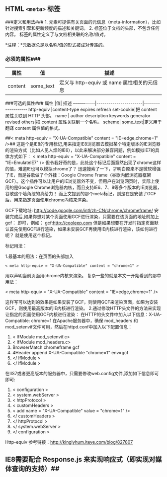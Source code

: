 ## HTML `<meta>` 标签 ##
###定义和用法###
1.<meta> 元素可提供有关页面的元信息（meta-information），比如针对搜索引擎和更新频度的描述和关键词。
2.<meta> 标签位于文档的头部，不包含任何内容。<meta> 标签的属性定义了与文档相关联的名称/值对。

*注释：*元数据总是以名称/值的形式被成对传递的。
### 必须的属性###

属性| 值 | 描述
-----------|-----------------------|-------------------
content|	some_text	|定义与 http-equiv 或 name 属性相关的元信息

###可选的属性###
属性	|值|	描述
-----------|-----------------------|-------------------
http-equiv	|content-type expires refresh set-cookie|把 content 属性关联到 HTTP 头部。
name	| author description keywords generator revised others|把 content 属性关联到一个名称。
scheme|	some_text|定义用于翻译 content 属性值的格式。

##< meta http-equiv = "X-UA-Compatible" content = "IE=edge,chrome=1" />##
这是个是IE8的专用标记,用来指定IE8浏览器去模拟某个特定版本的IE浏览器的渲染方式（比如人见人烦的IE6），以此来解决部分兼容问题，例如模拟IE7的具体方式如下：
< meta http-equiv = "X-UA-Compatible" content = "IE=EmulateIE7" />
但令我好奇的是，此处这个标记后面竟然出现了chrome这样的值，难道IE也可以模拟chrome了？
迅速搜索了一下，才明白原来不是微软增强了IE，而是谷歌做了个外挂：Google Chrome Frame（谷歌内嵌浏览器框架GCF）。这个插件可以让用户的IE浏览器外不变，但用户在浏览网页时，实际上使用的是Google Chrome浏览器内核，而且支持IE6、7、8等多个版本的IE浏览器，谷歌这个墙角挖的真给力！
而上文提到的那个meta标记，则是在是安装了GCF后，用来指定页面使用chrome内核来渲染。

GCF下载地址: http://code.google.com/intl/zh-CN/chrome/chromeframe/
安装完成后,如果你想对某个页面使用GCF进行渲染，只需要在该页面的地址前加上 gcf： 即可，例如： gcf:http://cooleep.com
但是如果想要在开发时指定页面默认首先使用GCF进行渲染，如果未安装GCF再使用IE内核进行渲染，该如何进行呢？
就是使用这个标记。

标记用法：

1.最基本的用法：在页面的头部加入
```
< meta http-equiv = "X-UA-Compatible" content = "chrome=1" >
```
用以声明当前页面用chrome内核来渲染。
复杂一些的就是本文一开始看到的那中用法：

< meta http-equiv = "X-UA-Compatible" content = "IE=edge,chrome=1" />


这样写可以达到的效果是如果安装了GCF，则使用GCF来渲染页面，如果为安装GCF，则使用最高版本的IE内核进行渲染。
2.通过修改HTTP头文件的方法来实现让指定的页面使用GCF内核进行渲染：
在HTTP的头文件中加入以下信息：X-UA-Compatible: chrome=1
在Apache服务器中，确保 mod_headers 和 mod_setenvif文件可用，然后在httpd.conf中加入以下配置信息：

1. < IfModule mod_setenvif.c>
2. < IfModule mod_headers.c>
3. BrowserMatch chromeframe gcf
4. 4Header append X-UA-Compatible "chrome=1" env=gcf
5. </ IfModule >
6. </ IfModule >

在IIS7或者更高版本的服务器中，只需要修改web.config文件,添加如下信息即可即可:

1. < configuration >
2. < system.webServer >
3. < httpProtocol >
4. < customHeaders >
5. < add name = "X-UA-Compatible" value = "chrome=1" />
6. </ customHeaders >
7. </ httpProtocol >
8. </ system.webServer >
9. </ configuration >

Http-equiv 参考链接：http://kinglyhum.iteye.com/blog/827807



## IE8需要配合 Response.js 来实现响应式（即实现对媒体查询的支持）##


